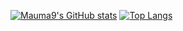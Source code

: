 [![Mauma9's GitHub stats](https://github-readme-stats.vercel.app/api?username=Mauma9&theme=github_dark)](https://github.com/anuraghazra/github-readme-stats)
[![Top Langs](https://github-readme-stats.vercel.app/api/top-langs/?username=Mauma9&layout=compact&theme=github_dark&show_icons=true)](https://github.com/anuraghazra/github-readme-stats)
